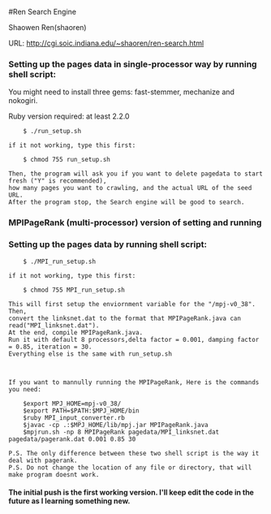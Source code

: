 
#Ren Search Engine

 Shaowen Ren(shaoren) 


URL: http://cgi.soic.indiana.edu/~shaoren/ren-search.html

### Setting up the pages data in single-processor way by running shell script:
You might need to install three gems: fast-stemmer, mechanize and nokogiri.

Ruby version required: at least 2.2.0

```shell
	$ ./run_setup.sh
```
	if it not working, type this first:
```shell
	$ chmod 755 run_setup.sh
```
	Then, the program will ask you if you want to delete pagedata to start fresh ("Y" is recommended),
	how many pages you want to crawling, and the actual URL of the seed URL.
	After the program stop, the Search engine will be good to search.


### MPIPageRank (multi-processor) version of setting and running 
### Setting up the pages data by running shell script:
```shell
	$ ./MPI_run_setup.sh
```
	if it not working, type this first:
```shell
	$ chmod 755 MPI_run_setup.sh
```
	This will first setup the enviornment variable for the "/mpj-v0_38". Then, 
	convert the linksnet.dat to the format that MPIPageRank.java can read("MPI_linksnet.dat").
	At the end, compile MPIPageRank.java. 
	Run it with default 8 processors,delta factor = 0.001, damping factor = 0.85, iteration = 30. 
	Everything else is the same with run_setup.sh
	
	
	
	If you want to mannully running the MPIPageRank, Here is the commands you need:
```shell
	$export MPJ_HOME=mpj-v0_38/
	$export PATH=$PATH:$MPJ_HOME/bin
	$ruby MPI_input_converter.rb
	$javac -cp .:$MPJ_HOME/lib/mpj.jar MPIPageRank.java
	$mpjrun.sh -np 8 MPIPageRank pagedata/MPI_linksnet.dat pagedata/pagerank.dat 0.001 0.85 30
```
	P.S. The only difference between these two shell script is the way it deal with pagerank. 
	P.S. Do not change the location of any file or directory, that will make program doesnt work.


#### The initial push is the first working version. I'll keep edit the code in the future as I learning something new.


